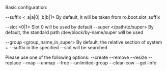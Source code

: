 Basic configuration:

  --suffix <_a|a|0|_b|b|1>
      By default, it will be taken from ro.boot.slot_suffix

  --slot <0|1>
      Slot 0 will be used by default
  --super </path/to/super>
      By default, the standard path /dev/block/by-name/super will be used

  --group <group_name_in_super>
      By default, the relative section of system + --suffix in the specified --slot will be searched

Please use one of the following options:
  --create <partition name> <partition size>
  --remove <partition name>
  --resize <partition name> <newsize>
  --replace <original partition name> <new partition name>
  --map <partition name>
  --unmap <partition name>
  --free
  --unlimited-group
  --clear-cow
  --get-info
